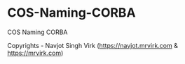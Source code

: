 # COS-Naming-CORBA
COS Naming CORBA



Copyrights - Navjot Singh Virk (https://navjot.mrvirk.com & https://mrvirk.com)
